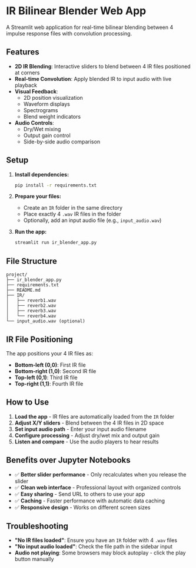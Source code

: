 # IR Bilinear Blender Web App

A Streamlit web application for real-time bilinear blending between 4 impulse response files with convolution processing.

## Features

- **2D IR Blending**: Interactive sliders to blend between 4 IR files positioned at corners
- **Real-time Convolution**: Apply blended IR to input audio with live playback
- **Visual Feedback**: 
  - 2D position visualization
  - Waveform displays
  - Spectrograms
  - Blend weight indicators
- **Audio Controls**:
  - Dry/Wet mixing
  - Output gain control
  - Side-by-side audio comparison

## Setup

1. **Install dependencies:**
   ```bash
   pip install -r requirements.txt
   ```

2. **Prepare your files:**
   - Create an `IR` folder in the same directory
   - Place exactly 4 `.wav` IR files in the folder
   - Optionally, add an input audio file (e.g., `input_audio.wav`)

3. **Run the app:**
   ```bash
   streamlit run ir_blender_app.py
   ```

## File Structure
```
project/
├── ir_blender_app.py
├── requirements.txt
├── README.md
├── IR/
│   ├── reverb1.wav
│   ├── reverb2.wav
│   ├── reverb3.wav
│   └── reverb4.wav
└── input_audio.wav (optional)
```

## IR File Positioning

The app positions your 4 IR files as:
- **Bottom-left (0,0)**: First IR file
- **Bottom-right (1,0)**: Second IR file  
- **Top-left (0,1)**: Third IR file
- **Top-right (1,1)**: Fourth IR file

## How to Use

1. **Load the app** - IR files are automatically loaded from the `IR` folder
2. **Adjust X/Y sliders** - Blend between the 4 IR files in 2D space
3. **Set input audio path** - Enter your input audio filename
4. **Configure processing** - Adjust dry/wet mix and output gain
5. **Listen and compare** - Use the audio players to hear results

## Benefits over Jupyter Notebooks

- ✅ **Better slider performance** - Only recalculates when you release the slider
- ✅ **Clean web interface** - Professional layout with organized controls
- ✅ **Easy sharing** - Send URL to others to use your app
- ✅ **Caching** - Faster performance with automatic data caching
- ✅ **Responsive design** - Works on different screen sizes

## Troubleshooting

- **"No IR files loaded"**: Ensure you have an `IR` folder with 4 `.wav` files
- **"No input audio loaded"**: Check the file path in the sidebar input
- **Audio not playing**: Some browsers may block autoplay - click the play button manually
